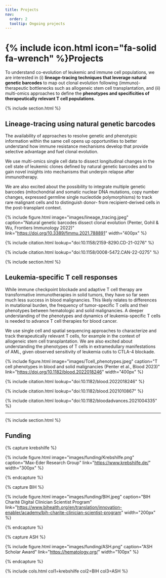 ```yaml
---
title: Projects
nav:
  order: 2
  tooltip: Ongoing projects
---
```


# {% include icon.html icon="fa-solid fa-wrench" %}Projects

To understand co-evolution of leukemic and immune cell populations, we are interested in (i) **lineage-tracing techniques 
that leverage natural genetic barcodes** to map out clonal evolution following (immuno)-therapeutic bottlenecks such as 
allogeneic stem cell transplantation, and (ii) multi-omics approaches to define the **phenotypes and specificities of 
therapeutically relevant T cell populations**. 

{% include section.html %}

## Lineage-tracing using natural genetic barcodes

The availability of approaches to resolve genetic and phenotypic information within the same cell opens up 
opportunities to better understand how immune resistance mechanisms develop that provide selective advantage 
and fuel clonal evolution. 

We use multi-omics single cell data to dissect longitudinal changes in the cell state of leukemic clones defined by natural genetic barcodes
and to gain novel insights into mechanisms that underpin relapse after immunotherapy. 

We are also excited about the possibility to integrate multiple genetic barcodes (mitochondrial and somatic nuclear DNA mutations,
copy number changes, expressed germline single nucleotide polymorphisms) to track rare malignant cells and to distinguish
donor- from recipient-derived cells in the post-transplant context. 

{%
  include figure.html
  image="images/lineage_tracing.jpeg"
  caption="Natural genetic barcodes dissect clonal evolution (Penter, Gohil & Wu, Frontiers Immunology 2022)"
  link="https://doi.org/10.3389/fimmu.2021.788891"
  width="400px"
%}

{%
  include citation.html
  lookup="doi:10.1158/2159-8290.CD-21-0276"
%}

{%
  include citation.html
  lookup="doi:10.1158/0008-5472.CAN-22-0275"
%}

{% include section.html %}

## Leukemia-specific T cell responses 

While immune checkpoint blockade and adaptive T cell therapy are transformative immunotherapies in solid tumors, 
they have so far seen much less success in blood malignancies. This likely relates to differences in 
mutational burden, the frequency of tumor-specific T cells and their phenotypes between hematologic and 
solid malignancies. A deeper understanding of the phenotypes and dynamics of leukemia-specific T cells is needed
to advance T cell therapies for blood cancer. 

We use single cell and spatial sequencing approaches to characterize and track therapeutically relevant T cells, for example
in the context of allogeneic stem cell transplantation. We are also excited about understanding the phenotypes
of T cells in extramedullary manifestations of AML, given observed sensitivity of leukemia cutis to CTLA-4 blockade. 

{%
  include figure.html
  image="images/Tcell_phenotypes.jpeg"
  caption="T cell phenotypes in blood and solid malignancies (Penter et al., Blood 2023)"
  link="https://doi.org/10.1182/blood.2022018246"
  width="400px"
%}

{%
  include citation.html
  lookup="doi:10.1182/blood.2022018246"
%}

{%
  include citation.html
  lookup="doi:10.1182/blood.2021010867"
%}

{%
  include citation.html
  lookup="doi:10.1182/bloodadvances.2021004335"
%}

***

{% include section.html %}

## Funding 

{% capture krebshilfe %}

{%
  include figure.html
  image="images/funding/Krebshilfe.png"
  caption="Max-Eder Research Group"
  link="https://www.krebshilfe.de/"
  width="300px"
%}

{% endcapture %}

{% capture BIH %}

{%
  include figure.html
  image="images/funding/BIH.jpeg"
  caption="BIH Charité Digital Clinician Scientist Program"
  link="https://www.bihealth.org/en/translation/innovation-enabler/academy/bih-charite-clinician-scientist-program"
  width="200px"
%}

{% endcapture %}

{% capture ASH %}

{%
  include figure.html
  image="images/funding/ASH.png"
  caption="ASH Scholar Award"
  link="https://hematology.org/"
  width="100px"
%}

{% endcapture %}

{% include cols.html col1=krebshilfe col2=BIH col3=ASH %}


